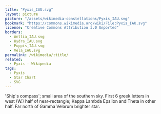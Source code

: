 ```yaml
---
title: "Pyxis_IAU.svg"
layout: picture
picture: "/assets/wikimedia-constellations/Pyxis_IAU.svg"
bookmark: "https://commons.wikimedia.org/wiki/File:Pyxis_IAU.svg"
license: "Creative Commons Attribution 3.0 Unported"
borders:
  - Antlia_IAU.svg
  - Hydra_IAU.svg
  - Puppis_IAU.svg
  - Vela_IAU.svg
permalink: /wikimedia/:title/
related:
  - Pyxis - Wikipedia
tags:
  - Pyxis
  - Star Chart
  - SVG
---
```

'Ship's compass'; small area of the southern sky. First 6 greek letters in west (W.) half of near-rectangle; Kappa Lambda Epsilon and Theta in other half. Far north of Gamma Velorum brighter star.